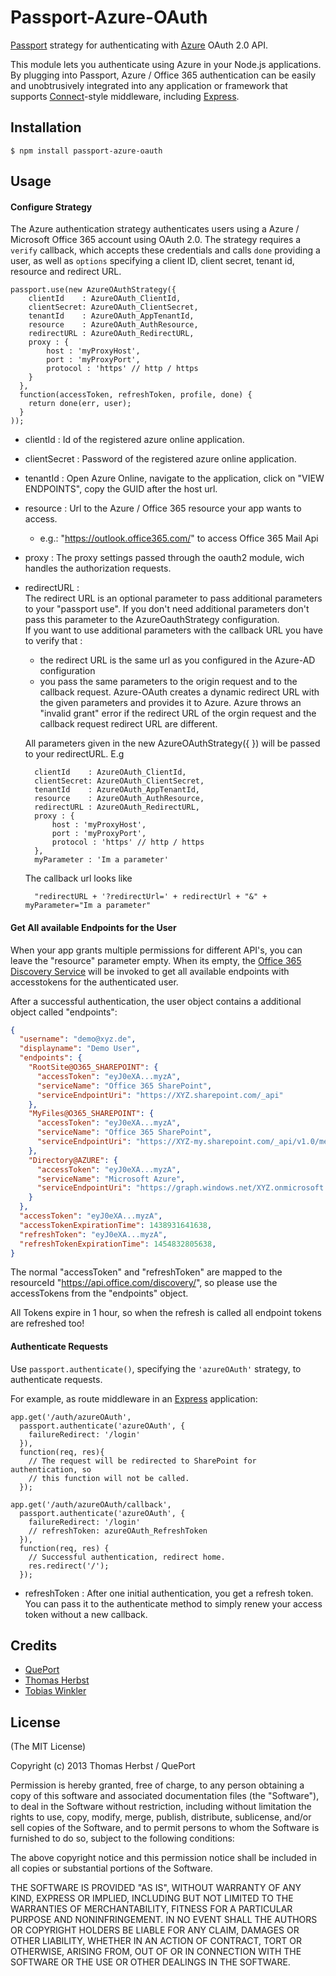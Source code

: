 # Passport-Azure-OAuth

[Passport](http://passportjs.org/) strategy for authenticating with [Azure](https://login.windows.net/common/oauth2) OAuth 2.0 API.

This module lets you authenticate using Azure in your Node.js applications.
By plugging into Passport, Azure / Office 365 authentication can be easily and unobtrusively integrated into any application or framework that supports [Connect](http://www.senchalabs.org/connect/)-style middleware, including [Express](http://expressjs.com/).

## Installation

    $ npm install passport-azure-oauth

## Usage

#### Configure Strategy

The Azure authentication strategy authenticates users using a Azure / Microsoft Office 365
account using OAuth 2.0.  The strategy requires a `verify` callback, which
accepts these credentials and calls `done` providing a user, as well as
`options` specifying a client ID, client secret, tenant id, resource and redirect URL.

    passport.use(new AzureOAuthStrategy({
        clientId	: AzureOAuth_ClientId,
    	clientSecret: AzureOAuth_ClientSecret,
		tenantId 	: AzureOAuth_AppTenantId,
		resource 	: AzureOAuth_AuthResource,
		redirectURL : AzureOAuth_RedirectURL,
		proxy : {
			host : 'myProxyHost',
			port : 'myProxyPort',
			protocol : 'https' // http / https
		}
      },
      function(accessToken, refreshToken, profile, done) {
      	return done(err, user);
      }
    ));

* clientId : Id of the registered azure online application.
* clientSecret : Password of the registered azure online application.
* tenantId : Open Azure Online, navigate to the application, click on "VIEW ENDPOINTS", copy the GUID after the host url.
* resource : Url to the Azure / Office 365 resource your app wants to access.
	* e.g.: "https://outlook.office365.com/" to access Office 365 Mail Api
* proxy : The proxy settings passed through the oauth2 module, wich handles the authorization requests.
* redirectURL :  </br>
The redirect URL is an optional parameter to pass additional parameters to your "passport use".
If you don't need additional parameters don't pass this parameter to the AzureOauthStrategy configuration.</br>
If you want to use additional parameters with the callback URL you have to verify that : </br>
	* the redirect URL is the same url as you configured in the Azure-AD configuration
	* you pass the same parameters to the origin request and to the callback request.
Azure-OAuth creates a dynamic redirect URL with the given parameters and provides it to Azure.
Azure throws an "invalid grant" error if the redirect URL of the orgin request and the callback request redirect URL are different.


	All parameters given in the new AzureOAuthStrategy({ }) will be passed to your redirectURL.
	E.g 
	  

		clientId	: AzureOAuth_ClientId,
		clientSecret: AzureOAuth_ClientSecret,
		tenantId 	: AzureOAuth_AppTenantId,
		resource 	: AzureOAuth_AuthResource,
		redirectURL : AzureOAuth_RedirectURL,
		proxy : {
			host : 'myProxyHost',
			port : 'myProxyPort',
			protocol : 'https' // http / https
		},
		myParameter : 'Im a parameter'

	The callback url looks like <br>
	
		"redirectURL + '?redirectUrl=' + redirectUrl + "&" + myParameter="Im a parameter"

#### Get All available Endpoints for the User

When your app grants multiple permissions for different API's, you can leave the "resource" parameter empty. When its empty, the [Office 365 Discovery Service](https://msdn.microsoft.com/en-us/office/office365/api/discovery-service-rest-operations) will be invoked to get all available endpoints with accesstokens for the authenticated user. 

After a successful authentication, the user object contains a additional object called "endpoints":
```json
{
  "username": "demo@xyz.de",
  "displayname": "Demo User",
  "endpoints": {
    "RootSite@O365_SHAREPOINT": {
      "accessToken": "eyJ0eXA...myzA",
      "serviceName": "Office 365 SharePoint",
      "serviceEndpointUri": "https://XYZ.sharepoint.com/_api"
    },
    "MyFiles@O365_SHAREPOINT": {
      "accessToken": "eyJ0eXA...myzA",
      "serviceName": "Office 365 SharePoint",
      "serviceEndpointUri": "https://XYZ-my.sharepoint.com/_api/v1.0/me"
    },
    "Directory@AZURE": {
      "accessToken": "eyJ0eXA...myzA",
      "serviceName": "Microsoft Azure",
      "serviceEndpointUri": "https://graph.windows.net/XYZ.onmicrosoft.com/"
    }
  },
  "accessToken": "eyJ0eXA...myzA",
  "accessTokenExpirationTime": 1438931641638,
  "refreshToken": "eyJ0eXA...myzA",
  "refreshTokenExpirationTime": 1454832805638,
}
```
The normal "accessToken" and "refreshToken" are mapped to the resourceId "https://api.office.com/discovery/", so please use the accessTokens from the "endpoints" object. 

All Tokens expire in 1 hour, so when the refresh is called all endpoint tokens are refreshed too!


#### Authenticate Requests

Use `passport.authenticate()`, specifying the `'azureOAuth'` strategy, to
authenticate requests.

For example, as route middleware in an [Express](http://expressjs.com/)
application:

    app.get('/auth/azureOAuth',
      passport.authenticate('azureOAuth', { 
		failureRedirect: '/login'
	  }),
      function(req, res){
        // The request will be redirected to SharePoint for authentication, so
        // this function will not be called.
      });

    app.get('/auth/azureOAuth/callback', 
      passport.authenticate('azureOAuth', { 
		failureRedirect: '/login'
		// refreshToken: azureOAuth_RefreshToken 
	  }),
      function(req, res) {
        // Successful authentication, redirect home.
        res.redirect('/');
      });

* refreshToken : After one initial authentication, you get a refresh token. You can pass it to the authenticate method to simply renew your access token without a new callback.
## Credits

  - [QuePort](https://github.com/QuePort)
  - [Thomas Herbst](https://github.com/macrauder)
  - [Tobias Winkler](https://github.com/Tschuck)

## License

(The MIT License)

Copyright (c) 2013 Thomas Herbst / QuePort

Permission is hereby granted, free of charge, to any person obtaining a copy of
this software and associated documentation files (the "Software"), to deal in
the Software without restriction, including without limitation the rights to
use, copy, modify, merge, publish, distribute, sublicense, and/or sell copies of
the Software, and to permit persons to whom the Software is furnished to do so,
subject to the following conditions:

The above copyright notice and this permission notice shall be included in all
copies or substantial portions of the Software.

THE SOFTWARE IS PROVIDED "AS IS", WITHOUT WARRANTY OF ANY KIND, EXPRESS OR
IMPLIED, INCLUDING BUT NOT LIMITED TO THE WARRANTIES OF MERCHANTABILITY, FITNESS
FOR A PARTICULAR PURPOSE AND NONINFRINGEMENT. IN NO EVENT SHALL THE AUTHORS OR
COPYRIGHT HOLDERS BE LIABLE FOR ANY CLAIM, DAMAGES OR OTHER LIABILITY, WHETHER
IN AN ACTION OF CONTRACT, TORT OR OTHERWISE, ARISING FROM, OUT OF OR IN
CONNECTION WITH THE SOFTWARE OR THE USE OR OTHER DEALINGS IN THE SOFTWARE.
